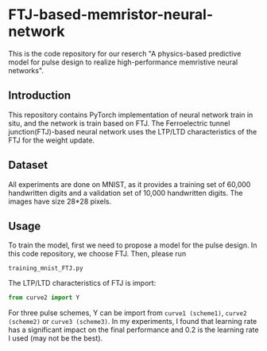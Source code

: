 # FTJ-based-memristor-neural-network
This is the code repository for our reserch "A physics-based predictive model for pulse design to realize high-performance memristive neural networks". 
## Introduction
This repository contains PyTorch implementation of neural network train in situ, and the network is train based on FTJ. The Ferroelectric tunnel junction(FTJ)-based neural network uses the LTP/LTD characteristics of the FTJ for the weight update. 
## Dataset
All experiments are done on MNIST, as it provides a training set of 60,000 handwritten digits and a validation set of 10,000 handwritten digits. The images have size 28*28 pixels.
## Usage
To train the model, first we need to propose a model for the pulse design. In this code repository, we choose FTJ. Then, please run<br>

    training_mnist_FTJ.py

The LTP/LTD characteristics of FTJ is import:
```Python
from curve2 import Y
```
For three pulse schemes, Y can be import from `curve1 (scheme1)`, `curve2 (scheme2)` or `curve3 (scheme3)`.
In my experiments, I found that learning rate has a significant impact on the final performance and 0.2 is the learning rate I used (may not be the best).

